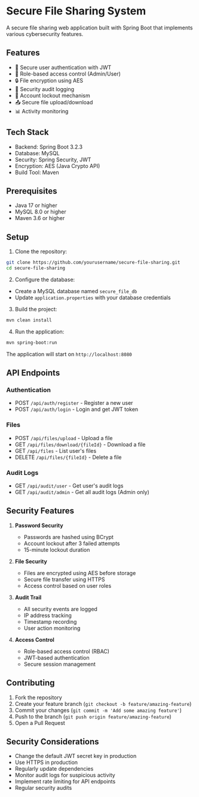 # Secure File Sharing System

A secure file sharing web application built with Spring Boot that implements various cybersecurity features.

## Features

- 🔐 Secure user authentication with JWT
- 👥 Role-based access control (Admin/User)
- 🔒 File encryption using AES
- 📝 Security audit logging
- 🔄 Account lockout mechanism
- 📤 Secure file upload/download
- 📊 Activity monitoring

## Tech Stack

- Backend: Spring Boot 3.2.3
- Database: MySQL
- Security: Spring Security, JWT
- Encryption: AES (Java Crypto API)
- Build Tool: Maven

## Prerequisites

- Java 17 or higher
- MySQL 8.0 or higher
- Maven 3.6 or higher

## Setup

1. Clone the repository:
```bash
git clone https://github.com/yourusername/secure-file-sharing.git
cd secure-file-sharing
```

2. Configure the database:
- Create a MySQL database named `secure_file_db`
- Update `application.properties` with your database credentials

3. Build the project:
```bash
mvn clean install
```

4. Run the application:
```bash
mvn spring-boot:run
```

The application will start on `http://localhost:8080`

## API Endpoints

### Authentication
- POST `/api/auth/register` - Register a new user
- POST `/api/auth/login` - Login and get JWT token

### Files
- POST `/api/files/upload` - Upload a file
- GET `/api/files/download/{fileId}` - Download a file
- GET `/api/files` - List user's files
- DELETE `/api/files/{fileId}` - Delete a file

### Audit Logs
- GET `/api/audit/user` - Get user's audit logs
- GET `/api/audit/admin` - Get all audit logs (Admin only)

## Security Features

1. **Password Security**
   - Passwords are hashed using BCrypt
   - Account lockout after 3 failed attempts
   - 15-minute lockout duration

2. **File Security**
   - Files are encrypted using AES before storage
   - Secure file transfer using HTTPS
   - Access control based on user roles

3. **Audit Trail**
   - All security events are logged
   - IP address tracking
   - Timestamp recording
   - User action monitoring

4. **Access Control**
   - Role-based access control (RBAC)
   - JWT-based authentication
   - Secure session management

## Contributing

1. Fork the repository
2. Create your feature branch (`git checkout -b feature/amazing-feature`)
3. Commit your changes (`git commit -m 'Add some amazing feature'`)
4. Push to the branch (`git push origin feature/amazing-feature`)
5. Open a Pull Request

## Security Considerations

- Change the default JWT secret key in production
- Use HTTPS in production
- Regularly update dependencies
- Monitor audit logs for suspicious activity
- Implement rate limiting for API endpoints
- Regular security audits 
